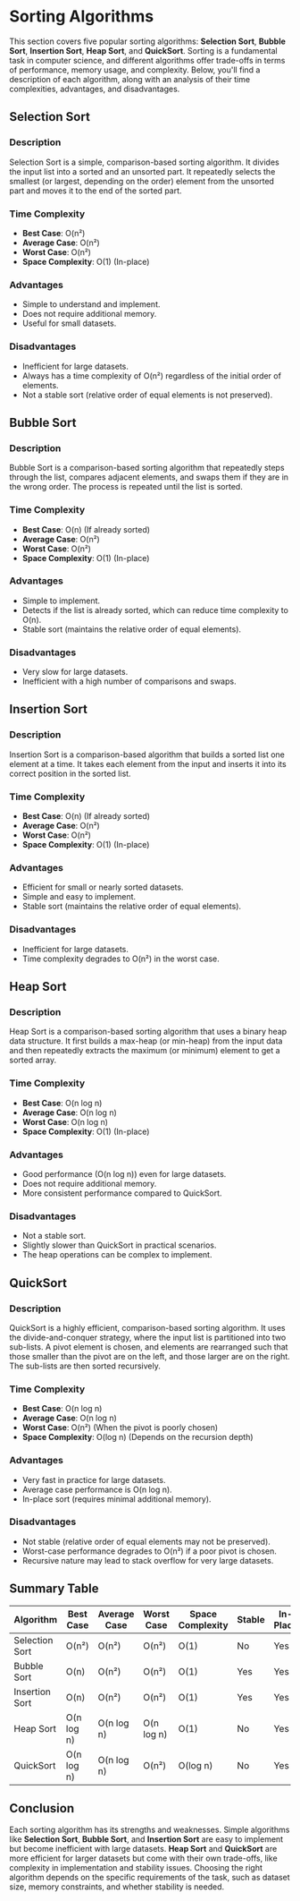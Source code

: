 # Sorting Algorithms

This section covers five popular sorting algorithms: **Selection Sort**, **Bubble Sort**, **Insertion Sort**, **Heap Sort**, and **QuickSort**. Sorting is a fundamental task in computer science, and different algorithms offer trade-offs in terms of performance, memory usage, and complexity. Below, you'll find a description of each algorithm, along with an analysis of their time complexities, advantages, and disadvantages.

## Selection Sort

### Description
Selection Sort is a simple, comparison-based sorting algorithm. It divides the input list into a sorted and an unsorted part. It repeatedly selects the smallest (or largest, depending on the order) element from the unsorted part and moves it to the end of the sorted part.

### Time Complexity
- **Best Case**: O(n²)
- **Average Case**: O(n²)
- **Worst Case**: O(n²)
- **Space Complexity**: O(1) (In-place)

### Advantages
- Simple to understand and implement.
- Does not require additional memory.
- Useful for small datasets.

### Disadvantages
- Inefficient for large datasets.
- Always has a time complexity of O(n²) regardless of the initial order of elements.
- Not a stable sort (relative order of equal elements is not preserved).

## Bubble Sort

### Description
Bubble Sort is a comparison-based sorting algorithm that repeatedly steps through the list, compares adjacent elements, and swaps them if they are in the wrong order. The process is repeated until the list is sorted.

### Time Complexity
- **Best Case**: O(n) (If already sorted)
- **Average Case**: O(n²)
- **Worst Case**: O(n²)
- **Space Complexity**: O(1) (In-place)

### Advantages
- Simple to implement.
- Detects if the list is already sorted, which can reduce time complexity to O(n).
- Stable sort (maintains the relative order of equal elements).

### Disadvantages
- Very slow for large datasets.
- Inefficient with a high number of comparisons and swaps.

## Insertion Sort

### Description
Insertion Sort is a comparison-based algorithm that builds a sorted list one element at a time. It takes each element from the input and inserts it into its correct position in the sorted list.

### Time Complexity
- **Best Case**: O(n) (If already sorted)
- **Average Case**: O(n²)
- **Worst Case**: O(n²)
- **Space Complexity**: O(1) (In-place)

### Advantages
- Efficient for small or nearly sorted datasets.
- Simple and easy to implement.
- Stable sort (maintains the relative order of equal elements).

### Disadvantages
- Inefficient for large datasets.
- Time complexity degrades to O(n²) in the worst case.

## Heap Sort

### Description
Heap Sort is a comparison-based sorting algorithm that uses a binary heap data structure. It first builds a max-heap (or min-heap) from the input data and then repeatedly extracts the maximum (or minimum) element to get a sorted array.

### Time Complexity
- **Best Case**: O(n log n)
- **Average Case**: O(n log n)
- **Worst Case**: O(n log n)
- **Space Complexity**: O(1) (In-place)

### Advantages
- Good performance (O(n log n)) even for large datasets.
- Does not require additional memory.
- More consistent performance compared to QuickSort.

### Disadvantages
- Not a stable sort.
- Slightly slower than QuickSort in practical scenarios.
- The heap operations can be complex to implement.

## QuickSort

### Description
QuickSort is a highly efficient, comparison-based sorting algorithm. It uses the divide-and-conquer strategy, where the input list is partitioned into two sub-lists. A pivot element is chosen, and elements are rearranged such that those smaller than the pivot are on the left, and those larger are on the right. The sub-lists are then sorted recursively.

### Time Complexity
- **Best Case**: O(n log n)
- **Average Case**: O(n log n)
- **Worst Case**: O(n²) (When the pivot is poorly chosen)
- **Space Complexity**: O(log n) (Depends on the recursion depth)

### Advantages
- Very fast in practice for large datasets.
- Average case performance is O(n log n).
- In-place sort (requires minimal additional memory).

### Disadvantages
- Not stable (relative order of equal elements may not be preserved).
- Worst-case performance degrades to O(n²) if a poor pivot is chosen.
- Recursive nature may lead to stack overflow for very large datasets.

## Summary Table

| Algorithm      | Best Case | Average Case | Worst Case | Space Complexity | Stable | In-Place |
|----------------|-----------|--------------|------------|------------------|--------|----------|
| Selection Sort | O(n²)     | O(n²)        | O(n²)      | O(1)             | No     | Yes      |
| Bubble Sort    | O(n)      | O(n²)        | O(n²)      | O(1)             | Yes    | Yes      |
| Insertion Sort | O(n)      | O(n²)        | O(n²)      | O(1)             | Yes    | Yes      |
| Heap Sort      | O(n log n)| O(n log n)   | O(n log n) | O(1)             | No     | Yes      |
| QuickSort      | O(n log n)| O(n log n)   | O(n²)      | O(log n)         | No     | Yes      |

## Conclusion
Each sorting algorithm has its strengths and weaknesses. Simple algorithms like **Selection Sort**, **Bubble Sort**, and **Insertion Sort** are easy to implement but become inefficient with large datasets. **Heap Sort** and **QuickSort** are more efficient for larger datasets but come with their own trade-offs, like complexity in implementation and stability issues. Choosing the right algorithm depends on the specific requirements of the task, such as dataset size, memory constraints, and whether stability is needed.
